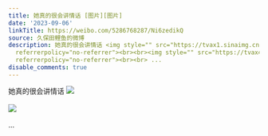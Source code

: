 ```yaml
---
title: 她真的很会讲情话 [图片][图片]
date: '2023-09-06'
linkTitle: https://weibo.com/5286768287/Ni6zedikQ
source: 久保田鲤鱼的微博
description: 她真的很会讲情话 <img style="" src="https://tvax1.sinaimg.cn/large/005LMJWfgy1hhne7utsbnj30n00n0ju9.jpg"
  referrerpolicy="no-referrer"><br><br><img style="" src="https://tvax4.sinaimg.cn/large/005LMJWfgy1hhne7v41txj30n00n0mzt.jpg"
  referrerpolicy="no-referrer"><br><br> ...
disable_comments: true
---
```

她真的很会讲情话 <img style="" src="https://tvax1.sinaimg.cn/large/005LMJWfgy1hhne7utsbnj30n00n0ju9.jpg" referrerpolicy="no-referrer"><br><br><img style="" src="https://tvax4.sinaimg.cn/large/005LMJWfgy1hhne7v41txj30n00n0mzt.jpg" referrerpolicy="no-referrer"><br><br> ...